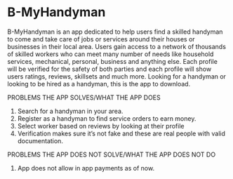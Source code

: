 # B-MyHandyman

B-MyHandyman is an app dedicated to help users find a skilled handyman to come and take care of jobs or services around their houses or businesses in their local area. Users gain access to a network of thousands of skilled workers who can meet many number of needs like household services, mechanical, personal, business and anything else. Each profile will be verified for the safety of both parties and each profile will show users ratings, reviews, skillsets and much more. Looking for a handyman or looking to be hired as a handyman, this is the app to download. 

PROBLEMS THE APP SOLVES/WHAT THE APP DOES
1.	Search for a handyman in your area. 
2.	Register as a handyman to find service orders to earn money.
3.	Select worker based on reviews by looking at their profile
4.	Verification makes sure it’s not fake and these are real people with valid documentation.

PROBLEMS THE APP DOES NOT SOLVE/WHAT THE APP DOES NOT DO
1.	App does not allow in app payments as of now.

